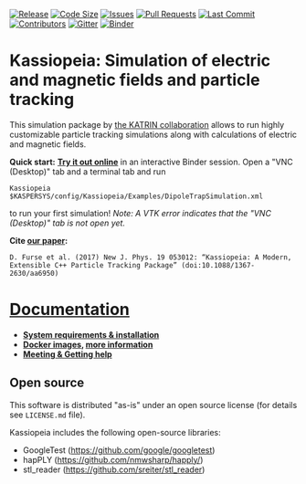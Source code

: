[![Release](https://img.shields.io/github/v/release/KATRIN-Experiment/Kassiopeia)](https://github.com/KATRIN-Experiment/Kassiopeia/releases)
[![Code Size](https://img.shields.io/github/languages/code-size/KATRIN-Experiment/Kassiopeia)](https://github.com/KATRIN-Experiment/Kassiopeia)
[![Issues](https://img.shields.io/github/issues/KATRIN-Experiment/Kassiopeia)](https://github.com/KATRIN-Experiment/Kassiopeia/issues)
[![Pull Requests](https://img.shields.io/github/issues-pr/KATRIN-Experiment/Kassiopeia)](https://github.com/KATRIN-Experiment/Kassiopeia/pulls)
[![Last Commit](https://img.shields.io/github/last-commit/KATRIN-Experiment/Kassiopeia)](https://github.com/KATRIN-Experiment/Kassiopeia/commits)
[![Contributors](https://img.shields.io/github/contributors/KATRIN-Experiment/Kassiopeia)](https://github.com/KATRIN-Experiment/Kassiopeia/graphs/contributors)
[![Gitter](https://badges.gitter.im/kassiopeia-simulation/community.svg)](https://gitter.im/kassiopeia-simulation/community?utm_source=badge&utm_medium=badge&utm_campaign=pr-badge)
[![Binder](https://mybinder.org/badge_logo.svg)](https://mybinder.org/v2/gh/KATRIN-Experiment/KassiopeiaBinder/HEAD)

 Kassiopeia: Simulation of electric and magnetic fields and particle tracking
==============================================================================


This simulation package by [the KATRIN collaboration](https://katrin.kit.edu) allows to run highly customizable particle tracking simulations
along with calculations of electric and magnetic fields.

**Quick start:** [**Try it out online**](https://mybinder.org/v2/gh/KATRIN-Experiment/KassiopeiaBinder/HEAD)
in an interactive Binder session. Open a "VNC (Desktop)" tab and a terminal tab and run

```
Kassiopeia $KASPERSYS/config/Kassiopeia/Examples/DipoleTrapSimulation.xml
```

to run your first simulation! *Note: A VTK error indicates that the "VNC (Desktop)" tab is not open yet.*

**Cite [our paper](https://iopscience.iop.org/article/10.1088/1367-2630/aa6950):**

```
D. Furse et al. (2017) New J. Phys. 19 053012: “Kassiopeia: A Modern, Extensible C++ Particle Tracking Package” (doi:10.1088/1367-2630/aa6950)
```

**[Documentation](http://katrin-experiment.github.io/Kassiopeia/index.html)** 
=============================================================================================

* **[System requirements & installation](https://katrin-experiment.github.io/Kassiopeia/compiling.html)**
* **[Docker images](https://github.com/orgs/KATRIN-Experiment/packages), [more information](Docker/README.md)**
* **[Meeting & Getting help](https://katrin-experiment.github.io/Kassiopeia/discussion.html)**


Open source
-------------

This software is distributed "as-is" under an open source license
(for details see `LICENSE.md` file).

Kassiopeia includes the following open-source libraries:

* GoogleTest (https://github.com/google/googletest)
* hapPLY (https://github.com/nmwsharp/happly/)
* stl_reader (https://github.com/sreiter/stl_reader)



